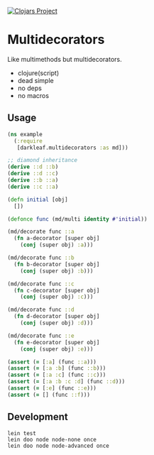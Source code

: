 [![Clojars Project](https://img.shields.io/clojars/v/darkleaf/multidecorators.svg)](https://clojars.org/darkleaf/multidecorators)

# Multidecorators

Like multimethods but multidecorators.

+ clojure(script)
+ dead simple
+ no deps
+ no macros


## Usage

```clojure
(ns example
  (:require
   [darkleaf.multidecorators :as md]))

;; diamond inheritance
(derive ::d ::b)
(derive ::d ::c)
(derive ::b ::a)
(derive ::c ::a)

(defn initial [obj]
  [])

(defonce func (md/multi identity #'initial))

(md/decorate func ::a
  (fn a-decorator [super obj]
    (conj (super obj) :a)))

(md/decorate func ::b
  (fn b-decorator [super obj]
    (conj (super obj) :b)))

(md/decorate func ::c
  (fn c-decorator [super obj]
    (conj (super obj) :c)))

(md/decorate func ::d
  (fn d-decorator [super obj]
    (conj (super obj) :d)))

(md/decorate func ::e
  (fn e-decorator [super obj]
    (conj (super obj) :e)))

(assert (= [:a] (func ::a)))
(assert (= [:a :b] (func ::b)))
(assert (= [:a :c] (func ::c)))
(assert (= [:a :b :c :d] (func ::d)))
(assert (= [:e] (func ::e)))
(assert (= [] (func ::f)))
```

## Development

```
lein test
lein doo node node-none once
lein doo node node-advanced once
```
